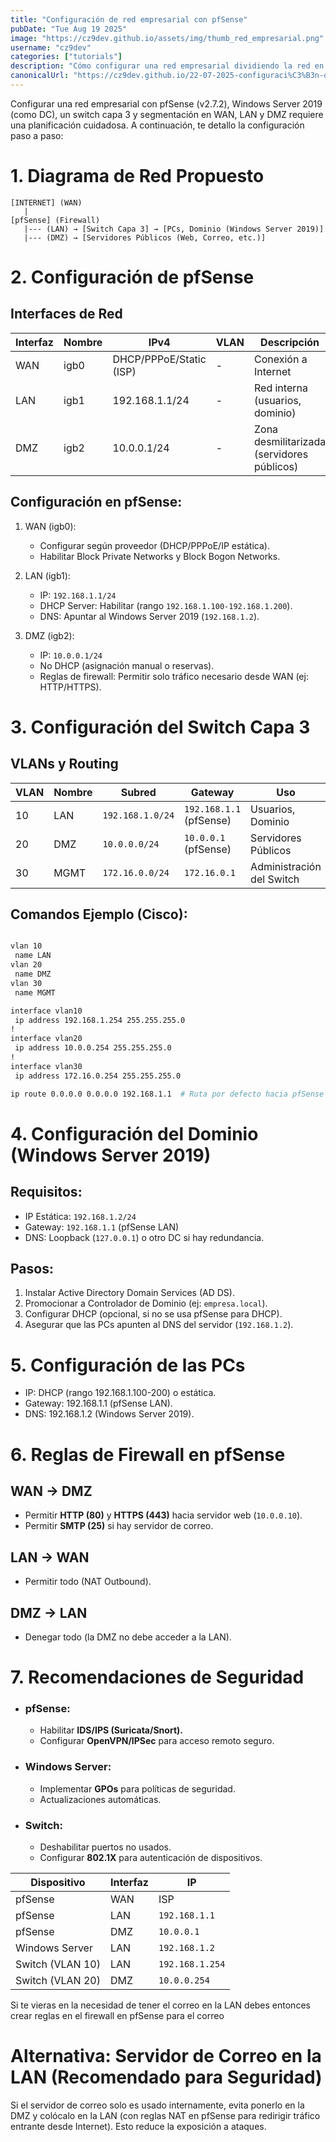 ```yaml
---
title: "Configuración de red empresarial con pfSense"
pubDate: "Tue Aug 19 2025"
image: "https://cz9dev.github.io/assets/img/thumb_red_empresarial.png"
username: "cz9dev"
categories: ["tutorials"]
description: "Cómo configurar una red empresarial dividiendo la red en WAN, LAN y DMZ con pfSense, Windows Server 2019, un switch capa 3 para la segmentación la red utilizando VLAN"
canonicalUrl: "https://cz9dev.github.io/22-07-2025-configuraci%C3%B3n-de-red-empresarial-con-pfSense/"
---
```


Configurar una red empresarial con pfSense (v2.7.2), Windows Server 2019 (como DC), un switch capa 3 y segmentación en WAN, LAN y DMZ requiere una planificación cuidadosa. A continuación, te detallo la configuración paso a paso:

# 1. Diagrama de Red Propuesto

```text
[INTERNET] (WAN)
   |
[pfSense] (Firewall)
   |--- (LAN) → [Switch Capa 3] → [PCs, Dominio (Windows Server 2019)]
   |--- (DMZ) → [Servidores Públicos (Web, Correo, etc.)]
```

# 2. Configuración de pfSense
## Interfaces de Red

| Interfaz | Nombre | IPv4 | VLAN | Descripción |
|---|---|---|---|---|
| WAN | igb0 | DHCP/PPPoE/Static (ISP) | - | Conexión a Internet |
| LAN | igb1 | 192.168.1.1/24 | - | Red interna (usuarios, dominio) |
| DMZ | igb2 | 10.0.0.1/24 | - | Zona desmilitarizada (servidores públicos) |

## Configuración en pfSense:

1. WAN (igb0):
    * Configurar según proveedor (DHCP/PPPoE/IP estática).
    * Habilitar Block Private Networks y Block Bogon Networks.

2. LAN (igb1):
    * IP: ```192.168.1.1/24```
    * DHCP Server: Habilitar (rango ```192.168.1.100-192.168.1.200```).
    * DNS: Apuntar al Windows Server 2019 (```192.168.1.2```).

3. DMZ (igb2):
    * IP: ```10.0.0.1/24```
    * No DHCP (asignación manual o reservas).
    * Reglas de firewall: Permitir solo tráfico necesario desde WAN (ej: HTTP/HTTPS).

# 3. Configuración del Switch Capa 3
## VLANs y Routing

| VLAN | Nombre | Subred | Gateway | Uso |
|---|---|---|---|---|
| 10 | LAN | ```192.168.1.0/24``` | ```192.168.1.1``` (pfSense) | Usuarios, Dominio |
| 20 | DMZ | ```10.0.0.0/24``` | ```10.0.0.1``` (pfSense) | Servidores Públicos |
| 30 | MGMT | ```172.16.0.0/24``` | ```172.16.0.1``` | Administración del Switch |

## Comandos Ejemplo (Cisco):

```bash

vlan 10
 name LAN
vlan 20
 name DMZ
vlan 30
 name MGMT

interface vlan10
 ip address 192.168.1.254 255.255.255.0
!
interface vlan20
 ip address 10.0.0.254 255.255.255.0
!
interface vlan30
 ip address 172.16.0.254 255.255.255.0

ip route 0.0.0.0 0.0.0.0 192.168.1.1  # Ruta por defecto hacia pfSense (LAN)
```

# 4. Configuración del Dominio (Windows Server 2019)

## Requisitos:
* IP Estática: ```192.168.1.2/24```
* Gateway: ```192.168.1.1``` (pfSense LAN)
* DNS: Loopback (```127.0.0.1```) o otro DC si hay redundancia.

## Pasos:

1. Instalar Active Directory Domain Services (AD DS).
2. Promocionar a Controlador de Dominio (ej: ```empresa.local```).
3. Configurar DHCP (opcional, si no se usa pfSense para DHCP).
4. Asegurar que las PCs apunten al DNS del servidor (```192.168.1.2```).

# 5. Configuración de las PCs
* IP: DHCP (rango 192.168.1.100-200) o estática.
* Gateway: 192.168.1.1 (pfSense LAN).
* DNS: 192.168.1.2 (Windows Server 2019).

# 6. Reglas de Firewall en pfSense
## WAN → DMZ
* Permitir **HTTP (80)** y **HTTPS (443)** hacia servidor web (```10.0.0.10```).
* Permitir **SMTP (25)** si hay servidor de correo.

## LAN → WAN
* Permitir todo (NAT Outbound).

## DMZ → LAN
* Denegar todo (la DMZ no debe acceder a la LAN).

# 7. Recomendaciones de Seguridad
* ### pfSense:
    * Habilitar **IDS/IPS (Suricata/Snort).**
    * Configurar **OpenVPN/IPSec** para acceso remoto seguro.

* ### Windows Server:
    * Implementar **GPOs** para políticas de seguridad.
    * Actualizaciones automáticas.

* ### Switch:
    * Deshabilitar puertos no usados.
    * Configurar **802.1X** para autenticación de dispositivos.

| Dispositivo | Interfaz | IP |
|---|---|---|
| pfSense | WAN | ISP |
| pfSense | LAN | ```192.168.1.1``` |
| pfSense | DMZ | ```10.0.0.1``` |
| Windows Server | LAN | ```192.168.1.2``` |
| Switch (VLAN 10) | LAN | ```192.168.1.254``` |
| Switch (VLAN 20) | DMZ | ```10.0.0.254``` |

Si te vieras en la necesidad de tener el correo en la LAN debes entonces crear reglas en el firewall en pfSense para el correo

# Alternativa: Servidor de Correo en la LAN (Recomendado para Seguridad)

Si el servidor de correo solo es usado internamente, evita ponerlo en la DMZ y colócalo en la LAN (con reglas NAT en pfSense para redirigir tráfico entrante desde Internet). Esto reduce la exposición a ataques.
